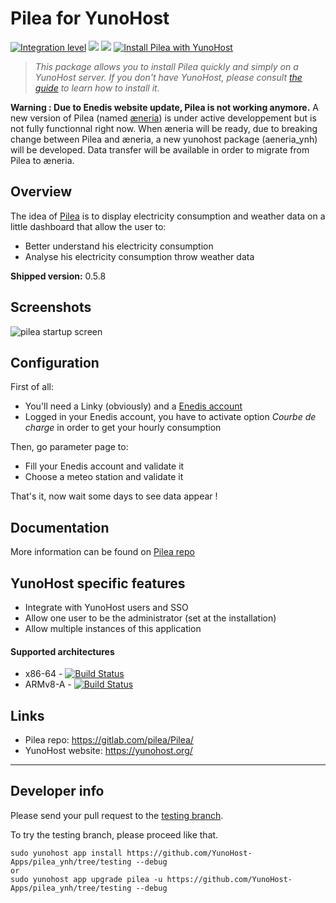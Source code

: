 # Pilea for YunoHost

[![Integration level](https://dash.yunohost.org/integration/pilea.svg)](https://dash.yunohost.org/appci/app/pilea) ![](https://ci-apps.yunohost.org/ci/badges/pilea.status.svg) ![](https://ci-apps.yunohost.org/ci/badges/pilea.maintain.svg)
[![Install Pilea with YunoHost](https://install-app.yunohost.org/install-with-yunohost.png)](https://install-app.yunohost.org/?app=pilea)

> *This package allows you to install Pilea quickly and simply on a YunoHost server.
If you don't have YunoHost, please consult [the guide](https://yunohost.org/#/install) to learn how to install it.*

**Warning : Due to Enedis website update, Pilea is not working anymore.**
A new version of Pilea (named [æneria](https://gitlab.com/aeneria/aeneria-app)) is under active developpement but is not fully functionnal right now.
When æneria will be ready, due to breaking change between Pilea and æneria, a new yunohost package (aeneria_ynh) will be developed. Data transfer will be available in order to  migrate from Pilea to æneria.

## Overview
The idea of [Pilea](https://gitlab.com/pilea/Pilea) is to display electricity consumption and weather data on a little dashboard that allow the user to:

 * Better understand his electricity consumption
 * Analyse his electricity consumption throw weather data

 **Shipped version:** 0.5.8

## Screenshots

![pilea startup screen](https://gitlab.com/pilea/Pilea/raw/master/docs/img/dash_accueil.png)

## Configuration

First of all:

* You'll need a Linky (obviously) and a [Enedis account](https://espace-client-connexion.enedis.fr/auth/UI/Login?realm=particuliers)
* Logged in your Enedis account, you have to activate option *Courbe de charge* in order to get your hourly consumption

Then, go parameter page to:

* Fill your Enedis account and validate it
* Choose a meteo station and validate it

That's it, now wait some days to see data appear !

## Documentation

More information can be found on [Pilea repo](https://gitlab.com/pilea/Pilea/)

## YunoHost specific features

* Integrate with YunoHost users and SSO
* Allow one user to be the administrator (set at the installation)
* Allow multiple instances of this application

#### Supported architectures

* x86-64 - [![Build Status](https://ci-apps.yunohost.org/ci/logs/pilea%20%28Apps%29.svg)](https://ci-apps.yunohost.org/ci/apps/pilea/)
* ARMv8-A - [![Build Status](https://ci-apps-arm.yunohost.org/ci/logs/pilea%20%28Apps%29.svg)](https://ci-apps-arm.yunohost.org/ci/apps/pilea/)

## Links

 * Pilea repo: https://gitlab.com/pilea/Pilea/
 * YunoHost website: https://yunohost.org/

---

Developer info
----------------

Please send your pull request to the [testing branch](https://github.com/YunoHost-Apps/pilea_ynh/tree/testing).

To try the testing branch, please proceed like that.
```
sudo yunohost app install https://github.com/YunoHost-Apps/pilea_ynh/tree/testing --debug
or
sudo yunohost app upgrade pilea -u https://github.com/YunoHost-Apps/pilea_ynh/tree/testing --debug
```
